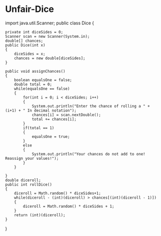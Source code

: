 # Unfair-Dice

import java.util.Scanner;
public class Dice {
	
	private int diceSides = 0;
	Scanner scan = new Scanner(System.in);
	double[] chances;
	public Dice(int x)
	{
		diceSides = x;
		chances = new double[diceSides];
	}
	
	public void assignChances()
	{
		boolean equalsOne = false;
		double total = 0;
		while(equalsOne == false)
		{
			for(int i = 0; i < diceSides; i++)
			{
				System.out.println("Enter the chance of rolling a " + (i+1) + " In decimal notation");
				chances[i] = scan.nextDouble();
				total += chances[i];
			}
			if(total == 1)
			{
				equalsOne = true;
			}
			else
			{
				System.out.println("Your chances do not add to one! Reassign your values!");
			}
		}
		
	}
	double diceroll;
	public int rollDice() 
	{
		diceroll = Math.random() * diceSides+1;
		while(diceroll - (int)(diceroll) > chances[(int)(diceroll - 1)])
		{
			diceroll = Math.random() * diceSides + 1;
		}
		return (int)(diceroll);
	}

}
